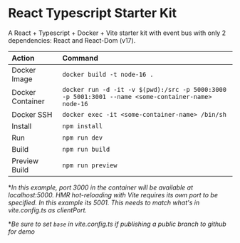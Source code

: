 # React Typescript Starter Kit

A React + Typescript + Docker + Vite starter kit with event bus with only 2 dependencies: React and React-Dom (v17).

Action | Command
:--- | :---
Docker Image | `docker build -t node-16 .`
Docker Container | `docker run -d -it -v $(pwd):/src -p 5000:3000 -p 5001:3001 --name <some-container-name> node-16`
Docker SSH | `docker exec -it <some-container-name> /bin/sh`
Install | `npm install`
Run | `npm run dev`
Build |`npm run build`
Preview Build |`npm run preview`

**In this example, port 3000 in the container will be available at localhost:5000. HMR hot-reloading with Vite requires its own port to be specified. In this example its 5001. This needs to match what's in vite.config.ts as clientPort.*

**Be sure to set `base` in vite.config.ts if publishing a public branch to github for demo*
